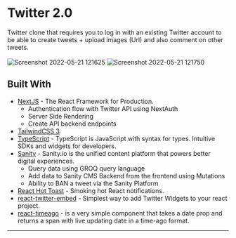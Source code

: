 # Twitter 2.0

Twitter clone that requires you to log in with an existing Twitter account to be able to create tweets + upload images (Url) and also comment on other tweets.
<br>
<br>
![Screenshot 2022-05-21 121625](https://user-images.githubusercontent.com/77756002/169641619-1c15f5a9-a333-4d59-b378-ab12b7913795.png)
![Screenshot 2022-05-21 121750](https://user-images.githubusercontent.com/77756002/169641679-d4b820c0-8f3c-42d0-a03b-94cd98a23ca4.png)

## Built With

- [NextJS](https://nextjs.org/) - The React Framework
  for Production.
  - Authentication flow with Twitter API using NextAuth
  - Server Side Rendering
  - Create API backend endpoints
- [TailwindCSS 3](https://tailwindcss.com/)
- [TypeScript](https://www.typescriptlang.org/) - TypeScript is JavaScript with syntax for types.
  Intuitive SDKs and widgets for developers.
- [Sanity](https://www.sanity.io/) - Sanity.io is the unified content platform that powers better digital experiences.
  - Query data using GROQ query language
  - Add data to Sanity CMS Backend from the frontend using Mutations
  - Ability to BAN a tweet via the Sanity Platform
- [React Hot Toast](https://react-hot-toast.com/) - Smoking hot React notifications.
- [react-twitter-embed](https://www.npmjs.com/package/react-twitter-embed) - Simplest way to add Twitter Widgets to your react project.
- [react-timeago](https://www.npmjs.com/package/react-timeago) - is a very simple component that takes a date prop and returns a span with live updating date in a time-ago format.
  <br>

---
